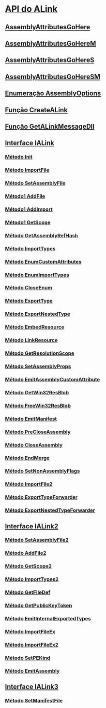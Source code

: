 # [API do ALink](index.md)
## [AssemblyAttributesGoHere](assemblyattributesgohere.md)
## [AssemblyAttributesGoHereM](assemblyattributesgoherem.md)
## [AssemblyAttributesGoHereS](assemblyattributesgoheres.md)
## [AssemblyAttributesGoHereSM](assemblyattributesgoheresm.md)
## [Enumeração AssemblyOptions](assemblyoptions-enumeration.md)
## [Função CreateALink](createalink-function.md)
## [Função GetALinkMessageDll](getalinkmessagedll-function.md)
## [Interface IALink](ialink-interface.md)
### [Método Init](init-method.md)
### [Método ImportFile](importfile-method.md)
### [Método SetAssemblyFile](setassemblyfile-method.md)
### [Método1 AddFile](addfile-method.md)
### [Método1 AddImport](addimport-method.md)
### [Método1 GetScope](getscope-method.md)
### [Método GetAssemblyRefHash](getassemblyrefhash-method.md)
### [Método ImportTypes](importtypes-method.md)
### [Método EnumCustomAttributes](enumcustomattributes-method.md)
### [Método EnumImportTypes](enumimporttypes-method.md)
### [Método CloseEnum](closeenum-method.md)
### [Método ExportType](exporttype-method.md)
### [Método ExportNestedType](exportnestedtype-method.md)
### [Método EmbedResource](embedresource-method.md)
### [Método LinkResource](linkresource-method.md)
### [Método GetResolutionScope](getresolutionscope-method.md)
### [Método SetAssemblyProps](setassemblyprops-method.md)
### [Método EmitAssemblyCustomAttribute](emitassemblycustomattribute-method.md)
### [Método GetWin32ResBlob](getwin32resblob-method.md)
### [Método FreeWin32ResBlob](freewin32resblob-method.md)
### [Método EmitManifest](emitmanifest-method.md)
### [Método PreCloseAssembly](precloseassembly-method.md)
### [Método CloseAssembly](closeassembly-method.md)
### [Método EndMerge](endmerge-method.md)
### [Método SetNonAssemblyFlags](setnonassemblyflags-method.md)
### [Método ImportFile2](importfile2-method.md)
### [Método ExportTypeForwarder](exporttypeforwarder-method.md)
### [Método ExportNestedTypeForwarder](exportnestedtypeforwarder-method.md)
## [Interface IALink2](ialink2-interface.md)
### [Método SetAssemblyFile2](setassemblyfile2-method.md)
### [Método AddFile2](addfile2-method.md)
### [Método GetScope2](getscope2-method.md)
### [Método ImportTypes2](importtypes2-method.md)
### [Método GetFileDef](getfiledef-method.md)
### [Método GetPublicKeyToken](getpublickeytoken-method.md)
### [Método EmitInternalExportedTypes](emitinternalexportedtypes-method.md)
### [Método ImportFileEx](importfileex-method.md)
### [Método ImportFileEx2](importfileex2-method.md)
### [Método SetPEKind](setpekind-method.md)
### [Método EmitAssembly](emitassembly-method.md)
## [Interface IALink3](ialink3-interface.md)
### [Método SetManifestFile](setmanifestfile-method.md)
